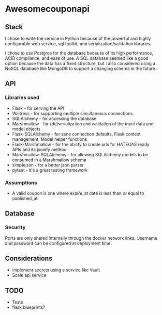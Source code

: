 # Awesomecouponapi

## Stack

I chose to write the service in Python because of the powerful and highly configurable web service, sql toolkit, and serialization/validation libraries.

I chose to use Postgres for the database because of its high performance, ACID compliance, and ease of use. A SQL database seemed like a good option because the data has a fixed structure, but I also considered using a NoSQL database like MongoDB to support a changing schema in the future. 

## API
### Libraries used
* Flask - for serving the API
* Waitress - for supporting multiple simultaneous connections
* SQLAlchemy - for accessing the database
* Marshmallow - for (de)serialization and validation of the input data and model objects
* Flask-SQLAlchemy - for sane connection defaults, Flask context management, Model helper functions
* Flask-Marshmallow - for the ability to create urls for HATEOAS ready APIs and its jsonify method
* Marshmallow-SQLAlchemy - for allowing SQLAlchemy models to be consumed in a Marshmallow schema
* simplejson - for a better json parser
* pytest - it's a great testing framework

### Assumptions
* A valid coupon is one where expire_at date is less than or equal to published_at

## Database
### Security
Ports are only shared internally through the docker network links. Username and password can be configured at deployment time. 

## Considerations
* Implement secrets using a service like Vault
* Scale api service

## TODO
* Tests
* flask blueprints?

